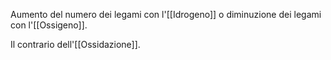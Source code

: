 Aumento del numero dei legami con l'[[Idrogeno]] o diminuzione dei legami con l'[[Ossigeno]].

Il contrario dell'[[Ossidazione]].